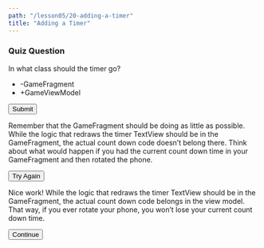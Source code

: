 ```yaml
---
path: "/lesson05/20-adding-a-timer"
title: "Adding a Timer"
---
```


<youtube id="bIA6D4K0vPY"></youtube>

<h3>Quiz Question</h3>
<p>In what class should the timer go?</p>
<ul>
<li>-GameFragment</li>
<li>+GameViewModel</li>
</ul>
<button>Submit</button>

<p>Remember that the GameFragment should be doing as little as possible. While the logic that redraws the timer TextView should be in the GameFragment, the actual count down code doesn’t belong there. Think about what would happen if you had the current count down time in your GameFragment and then rotated the phone.</p>
<button>Try Again</button>

<p>Nice work! While the logic that redraws the timer TextView should be in the GameFragment, the actual count down code belongs in the view model. That way, if you ever rotate your phone, you won’t lose your current count down time.</p>
<button>Continue</button>

<youtube id="CdoW6NiS8v0"></youtube>
